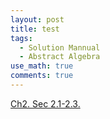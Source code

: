 ```yaml
---
layout: post
title: test
tags:
  - Solution Mannual
  - Abstract Algebra
use_math: true
comments: true
---
```

[Ch2. Sec 2.1-2.3.](/assets/Herstein_Topics_in_Algebra_solution-2.1-2.3.pdf)
<object data="/assets/Herstein_Topics_in_Algebra_solution-2.1-2.3.pdf" width="500" height="500" type='application/pdf'/>




